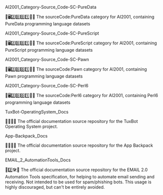 
AI2001_Category-Source_Code-SC-PureData

🧠️🖥️2️⃣️0️⃣️0️⃣️1️⃣️💾️📜️ The sourceCode:PureData category for AI2001, containing PureData programming language datasets

AI2001_Category-Source_Code-SC-PureScript

🧠️🖥️2️⃣️0️⃣️0️⃣️1️⃣️💾️📜️ The sourceCode:PureScript category for AI2001, containing PureScript programming language datasets

AI2001_Category-Source_Code-SC-Pawn

🧠️🖥️2️⃣️0️⃣️0️⃣️1️⃣️💾️📜️ The sourceCode:Pawn category for AI2001, containing Pawn programming language datasets

AI2001_Category-Source_Code-SC-Perl6

🧠️🖥️2️⃣️0️⃣️0️⃣️1️⃣️💾️📜️ The sourceCode:Perl6 category for AI2001, containing Perl6 programming language datasets

TuxBot-OperatingSystem_Docs

🐧️🤖️💽️📖️ The official documentation source repository for the TuxBot Operating System project.

App-Backpack_Docs

📑️🎒️💾️📖️ The official documentation source repository for the App Backpack project.

EMAIL_2_AutomationTools_Docs

📧️2️⃣️🛠️📖️ The official documentation source repository for the EMAIL 2.0 Automation Tools specification, for helping to automate email sending and receiving. Not intended to be used for spam/phishing bots. This usage is highly discouraged, but can't be entirely avoided.

